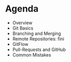 # Agenda
* Overview    
* Git Basics  
* Branching and Merging
* Remote Repositories: fini
* GitFlow
* Pull-Requests and GitHub
* Common Mistakes
